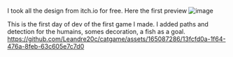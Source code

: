 I took all the design from itch.io for free.
Here the first preview
![image](https://github.com/Leandre20c/catgame/assets/165087286/52188880-f883-4022-8eb0-4c0ed9d0a202)

This is the first day of dev of the first game I made.
I added paths and detection for the humains, somes decoration, a fish as a goal.
https://github.com/Leandre20c/catgame/assets/165087286/13fcfd0a-1f64-476a-8feb-63c605e7c7d0

